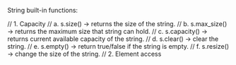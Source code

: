 String built-in functions:

// 1. Capacity
//     a. s.size() -> returns the size of the string.
//     b. s.max_size() -> returns the maximum size that string can hold.
//     c. s.capacity() -> returns current available capacity of the string.
//     d. s.clear() -> clear the string.
//     e. s.empty() -> return true/false if the string is empty.
//     f. s.resize() -> change the size of the string.
// 2. Element access